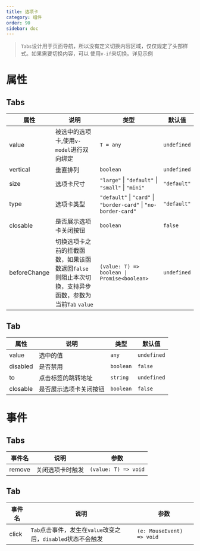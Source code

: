 ```yaml
---
title: 选项卡
category: 组件
order: 90
sidebar: doc
---
```


> `Tabs`设计用于页面导航，所以没有定义切换内容区域，仅仅规定了头部样式。如果需要切换内容，可以
> 使用`v-if`来切换。详见示例

# 属性

## Tabs

| 属性 | 说明 | 类型 | 默认值 |
| --- | --- | --- | --- |
| value | 被选中的选项卡,使用`v-model`进行双向绑定 | `T = any` | `undefined`|
| vertical | 垂直排列 | `boolean` | `undefined` |
| size | 选项卡尺寸 | `"large"` &#124; `"default"` &#124; `"small"` &#124; `"mini"` | `"default"` |
| type | 选项卡类型 | `"default"` &#124; `"card"` &#124; `"border-card"` &#124; `"no-border-card"` | `"default"` |
| closable | 是否展示选项卡关闭按钮 | `boolean` | `false` |
| beforeChange | 切换选项卡之前的拦截函数，如果该函数返回`false`则阻止本次切换，支持异步函数，参数为当前`Tab` `value` | <code>(value: T) => boolean &#124; Promise&lt;boolean&gt;</code> | `undefined` |

## Tab

| 属性 | 说明 | 类型 | 默认值 |
| --- | --- | --- | --- |
| value | 选中的值 | `any` | `undefined` |
| disabled | 是否禁用 | `boolean` | `false` |
| to | 点击标签的跳转地址 | `string` | `undefined` |
| closable | 是否展示选项卡关闭按钮 | `boolean` | `false` |

# 事件

## Tabs

| 事件名 | 说明 | 参数 |
| --- | --- | --- |
| remove | 关闭选项卡时触发 | `(value: T) => void` |

## Tab

| 事件名 | 说明 | 参数 |
| --- | --- | --- |
| click | `Tab`点击事件，发生在`value`改变之后，`disabled`状态不会触发 | `(e: MouseEvent) => void` |
